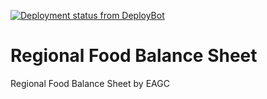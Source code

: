 [![Deployment status from DeployBot](https://ngumii.deploybot.com/badge/45290641955438/101687.svg)](http://deploybot.com)

Regional Food Balance Sheet
============================

Regional Food Balance Sheet by EAGC